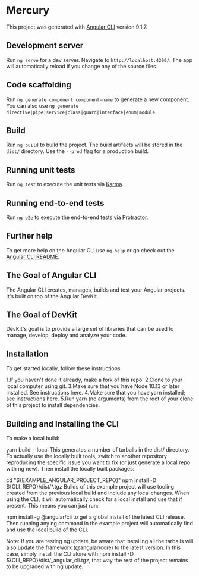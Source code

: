 # Mercury

This project was generated with [Angular CLI](https://github.com/angular/angular-cli) version 9.1.7.

## Development server

Run `ng serve` for a dev server. Navigate to `http://localhost:4200/`. The app will automatically reload if you change any of the source files.

## Code scaffolding

Run `ng generate component component-name` to generate a new component. You can also use `ng generate directive|pipe|service|class|guard|interface|enum|module`.

## Build

Run `ng build` to build the project. The build artifacts will be stored in the `dist/` directory. Use the `--prod` flag for a production build.

## Running unit tests

Run `ng test` to execute the unit tests via [Karma](https://karma-runner.github.io).

## Running end-to-end tests

Run `ng e2e` to execute the end-to-end tests via [Protractor](http://www.protractortest.org/).

## Further help

To get more help on the Angular CLI use `ng help` or go check out the [Angular CLI README](https://github.com/angular/angular-cli/blob/master/README.md).

## The Goal of Angular CLI

The Angular CLI creates, manages, builds and test your Angular projects. It's built on top of the Angular DevKit.


## The Goal of DevKit

DevKit's goal is to provide a large set of libraries that can be used to manage, develop, deploy and analyze your code.

## Installation
To get started locally, follow these instructions:

1.If you haven't done it already, make a fork of this repo.
2.Clone to your local computer using git.
3.Make sure that you have Node 10.13 or later installed. See instructions here.
4.Make sure that you have yarn installed; see instructions here.
5.Run yarn (no arguments) from the root of your clone of this project to install dependencies.

## Building and Installing the CLI
To make a local build:

yarn build --local
This generates a number of tarballs in the dist/ directory. To actually use the locally built tools, switch to another repository reproducing the specific issue you want to fix (or just generate a local repo with ng new). Then install the locally built packages:

cd "${EXAMPLE_ANGULAR_PROJECT_REPO}"
npm install -D ${CLI_REPO}/dist/*.tgz
Builds of this example project will use tooling created from the previous local build and include any local changes. When using the CLI, it will automatically check for a local install and use that if present. This means you can just run:

npm install -g @angular/cli
to get a global install of the latest CLI release. Then running any ng command in the example project will automatically find and use the local build of the CLI.

Note: If you are testing ng update, be aware that installing all the tarballs will also update the framework (@angular/core) to the latest version. In this case, simply install the CLI alone with npm install -D ${CLI_REPO}/dist/_angular_cli.tgz, that way the rest of the project remains to be upgraded with ng update.

